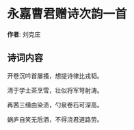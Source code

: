 # 永嘉曹君赠诗次韵一首

**作者**: 刘克庄

## 诗词内容

开卷沉吟首屡搔，想提诗律比戎韬。

清于学士茶烹雪，壮似将军弩射涛。

再茜三𫄸由染渍，勺泉卷石可深高。

蜗庐自笑无卮酒，不得浇君道路劳。

